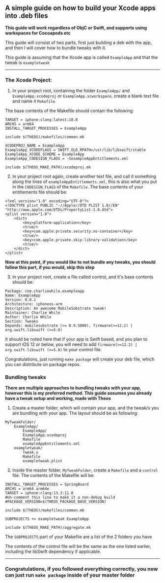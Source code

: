 ## A simple guide on how to build your Xcode apps into .deb files

**This guide will work regardless of ObjC or Swift, and supports using workspaces for Cocoapods etc**

This guide will consist of two parts, first just building a deb with the app, and then I will cover how to bundle tweaks with it.

This guide is assuming that the Xcode app is called `ExampleApp` and that the tweak is `exampletweak`

---
### The Xcode Project: 
1. In your project root, containing the folder `ExampleApp/` and `ExampleApp.xcodeproj` or `ExampleApp.xcworkspace`, create a blank text file and name it `Makefile`.

The base contents of the Makefile should contain the following:

```
TARGET = iphone:clang:latest:10.0
ARCHS = arm64
INSTALL_TARGET_PROCESSES = ExampleApp

include $(THEOS)/makefiles/common.mk

XCODEPROJ_NAME = ExampleApp
ExampleApp_XCODEFLAGS = SWIFT_OLD_RPATH=/usr/lib/libswift/stable
ExampleApp_XCODE_SCHEME = ExampleApp
ExampleApp_CODESIGN_FLAGS = -SexampleAppEntitlements.xml

include $(THEOS_MAKE_PATH)/xcodeproj.mk
```
2. In your project root again, create another text file, and call it something along the lines of `exampleAppEntitlements.xml`, this is also what you put in the `CODESIGN_FLAGS` of the `Makefile`. The base contents of your entitlements file should be: 

```
<?xml version="1.0" encoding="UTF-8"?>
<!DOCTYPE plist PUBLIC "-//Apple//DTD PLIST 1.0//EN" "http://www.apple.com/DTDs/PropertyList-1.0.dtd">
<plist version="1.0">
    <dict>
        <key>platform-application</key>
        <true/>
        <key>com.apple.private.security.no-container</key>
        <true/>
        <key>com.apple.private.skip-library-validation</key>
        <true/>
    </dict>
</plist>
```

**Now at this point, if you would like to not bundle any tweaks, you should follow this part, if you would, skip this step**

3. In your project root, create a file called control, and it's base contents should be: 

```
Package: com.charliewhile.exampleapp
Name: ExampleApp
Version: 0.0.1
Architecture: iphoneos-arm
Description: An awesome MobileSubstrate tweak!
Maintainer: Charlie While
Author: Charlie While
Section: Tweaks
Depends: mobilesubstrate (>= 0.9.5000), firmware(>=12.2) | org.swift.libswift (>=5.0)
```
It should be noted here that if your app is Swift based, and you plan to support iOS 12 or below, you will need to add `firmware(>=12.2) | org.swift.libswift (>=5.0)` to your control file.

Congratulations, just running `make package` will create your deb file, which you can distribute on package repos. 

### Bundling tweaks

**There are multiple approaches to bundling tweaks with your app, however this is my preferred method. This guide assumes you already have a tweak setup and working, made with Theos**

1. Create a master folder, which will contain your app, and the tweak/s you are bundling with your app. The layout should be as following: 

```
MyTweakFolder/ 
	ExampleApp/
		ExampleApp/
		ExampleApp.xcodeproj
		Makefile
		exampleAppEntitlements.xml
	exampletweak/
		Tweak.x
		Makefile
		exampletweak.plist
```

2. Inside the master folder, `MyTweakFolder`, create a `Makefile` and a `control` file. The contents of the Makefile will be: 

```
INSTALL_TARGET_PROCESSES = SpringBoard
ARCHS = arm64 arm64e 
TARGET = iphone:clang:13.3:11.0
#Un-comment this line to make it a non-debug build
#PACKAGE_VERSION=$(THEOS_PACKAGE_BASE_VERSION)

include $(THEOS)/makefiles/common.mk

SUBPROJECTS += exampletweak ExampleApp

include $(THEOS_MAKE_PATH)/aggregate.mk
```
The `SUBPROJECTS` part of your Makefile are a list of the 2 folders you have

The contents of the control file will be the same as the one listed earlier, including the libSwift dependency if applicable. 

---

### Congratulations, if you followed everything correctly, you now can just run `make package` inside of your master folder

